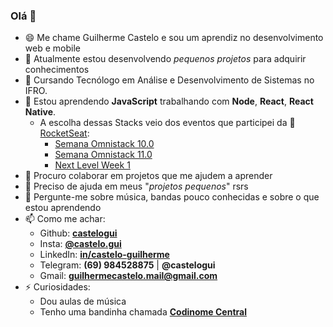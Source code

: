### Olá 👋

- 😄 Me chame Guilherme Castelo e sou um aprendiz no desenvolvimento web e mobile
- 🔭 Atualmente estou desenvolvendo *pequenos projetos* para adquirir conhecimentos
- :book: Cursando Tecnólogo em Análise e Desenvolvimento de Sistemas no IFRO.
- 🌱 Estou aprendendo **JavaScript** trabalhando com **Node**, **React**, **React Native**. 
  - A escolha dessas Stacks veio dos eventos que participei da :rocket: [RocketSeat][rocketseat]: 
    - [Semana Omnistack 10.0][omnistack10]
    - [Semana Omnistack 11.0][omnistack11] 
    - [Next Level Week 1][nextlevelweek1] 
- 👯 Procuro colaborar em projetos que me ajudem a aprender
- 🤔 Preciso de ajuda em meus "_projetos pequenos_" rsrs
- 💬 Pergunte-me sobre música, bandas pouco conhecidas e sobre o que estou aprendendo
- 📫 Como me achar:
  - Github: [**castelogui**][github]
  - Insta: [**@castelo.gui**][insta]
  - LinkedIn: [**in/castelo-guilherme**][linkedin]
  - Telegram: **(69) 984528875** | **@castelogui**
  - Gmail: **guilhermecastelo.mail@gmail.com**
- ⚡ Curiosidades:
  - Dou aulas de música
  - Tenho uma bandinha chamada [**Codinome Central**][codinome]

[rocketseat]: https://rocketseat.com.br/
[omnistack10]: https://github.com/castelogui/Semana-OmniStack-10.0
[omnistack11]: https://github.com/castelogui/Semana-OmniStack-11.0
[nextlevelweek1]: https://github.com/castelogui/next-level-week
[github]: https://github.com/castelogui
[insta]: https://www.instagram.com/castelo.gui
[linkedin]: https://www.linkedin.com/in/castelo-guilherme
[codinome]: https://www.instagram.com/codinomecentral/

<!--
**castelogui/castelogui** is a ✨ _special_ ✨ repository because its `README.md` (this file) appears on your GitHub profile.

Here are some ideas to get you started:

- 🔭 I’m currently working on ...
- 🌱 I’m currently learning ...
- 👯 I’m looking to collaborate on ...
- 🤔 I’m looking for help with ...
- 💬 Ask me about ...
- 📫 How to reach me: ...
- 😄 Pronouns: ...
- ⚡ Fun fact: ...
-->
